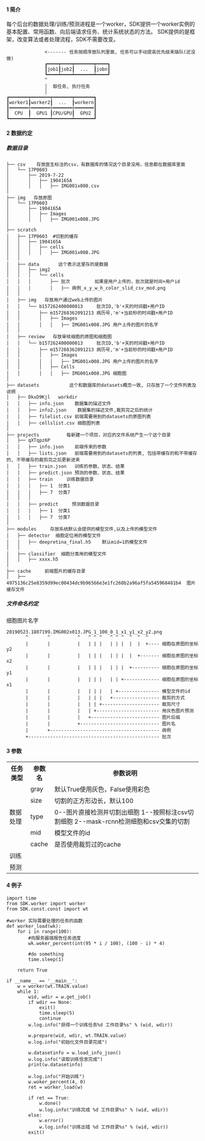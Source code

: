 #### 1 简介
每个后台的数据处理/训练/预测进程是一个worker，SDK提供一个worker实例的基本配置、常用函数、向后端请求任务、统计系统状态的方法。
SDK提供的是框架，改变算法或者处理流程，SDK不需要改变。
```
              <------- 任务按顺序放队列里面, 任务可以手动提高优先级来插队(还没做)
              ┏━━━━┯━━━━┯━━━━━━━┯━━━━┓
              ┃job1┃job2┃  ...  ┃jobn┃
              ┗━━━━┷━━━━┷━━━━━━━┷━━━━┛
              ^
              │  取任务, 执行任务
              │
┏━━━━━━━┯━━━━━━━┯━━━━━━━┯━━━━━━━┓
┃worker1┃worker2┃  ...  ┃workern┃
┃━━━━━━━┼━━━━━━━┼━━━━━━━┼━━━━━━━┃
┃  CPU  ┃  GPU1 ┃CPU/GPU┃  GPU2 ┃
┗━━━━━━━┷━━━━━━━┷━━━━━━━┷━━━━━━━┛

```

#### 2 数据约定
##### 数据目录
```
├── csv    存放医生标注的csv，有数据库的情况这个目录没用，信息都在数据库里面
│   └── 17P0603
│       ├── 2019-7-22
│       │   ├── 1904165A
│       │   │   ├── IMG001x008.csv
│
├── img   存放原图
│   └── 17P0603
│       ├── 1904165A
│       │   ├── Images
│       │   │   ├── IMG001x008.JPG
│
├── scratch
│   ├── 17P0603  #切割的缓存
│   │   ├── 1904165A
│   │   │   ├── cells
│   │   │   │   ├── IMG001x008.JPG
│   │
│   ├── data       这个表示这里存的是数据
│   │   ├── img2
│   │   │   └── cells
│   │   │       ├── 批次         如果是用户上传的，批次就是时间+用户id
│   │   │       │   ├── 病例_x_y_w_h_color_slid_csv_mod.png
│   │
│   ├── img   存放用户通过web上传的图片
│   │   └── b157262400000013     批次ID,'b'+天的时间戳+用户ID
│   │       ├── m157268362091213 病历号,'m'+当前秒的时间戳+用户ID
│   │       │   ├── Images
│   │       │   │   ├── IMG001x008.JPG 用户上传的图片的名字
│   │
│   ├── review   存放审核细胞的原图和细胞图
│   │   └── b157262400000013     批次ID,'b'+天的时间戳+用户ID
│   │       ├── m157268362091213 病历号,'m'+当前秒的时间戳+用户ID
│   │       │   ├── Images
│   │       │   │   ├── IMG001x008.JPG 用户上传的图片的名字
│   │       │   ├── Cells
│   │       │   │   ├── IMG001x008.JPG 细胞图
│
├── datasets           这个和数据库的datasets概念一致, 只存放了一个文件列表及说明
│   ├── DkxD9Kjl   workdir
│   │   ├── info.json    数据集的描述文件
│   │   ├── info2.json    数据集的描述文件,裁剪完之后的统计
│   │   ├── filelist.csv 前端需要用到的datasets的原图列表
│   │   ├── cellslist.csv 细胞图列表
│
├── projects          每新建一个项目，对应的文件系统产生一个这个目录
│   ├── qXTqpz6P
│   │   ├── info.json    前端传来的参数
│   │   ├── lists.json   前端需要用到的datasets的列表, 包括带缓存的和不带缓存的, 不带缓存的裁剪完之后更新进来
│   │   ├── train.json   训练的参数、状态、结果
│   │   ├── predict.json 预测的参数、状态、结果
│   │   ├── train     训练数据目录
│   │   │   ├── 1  分类1
│   │   │   ├── 7  分类7
│   │   │
│   │   ├── predict     预测数据目录
│   │   │   ├── 1  分类1
│   │   │   ├── 7  分类7
│
├── modules     存放系统默认会提供的模型文件,以及上传的模型文件
│   ├── detector  细胞定位用的模型文件
│   │   ├── deepretina_final.h5    默认mid=1的模型文件
│   │
│   ├── classifier  细胞分类用的模型文件
│   │   ├── xxxx.h5
│
├── cache     前端图片的缓存目录
│   ├── 4975136c25e8359d99ec00434dc9b96566e3e1fc260b2a96af5fa545968481b4  图片缓存文件
```

##### 文件命名约定
细胞图片名字
```
20190523.1807199.IMG002x013.JPG_1_100_0_1_x1_y1_x2_y2.png
       ^       ^          ^   ^ ^ ^   ^ ^ ^  ^  ^  ^
       |       |          |   | | |   | | |  |  |  +---- 细胞在原图的坐标y2
       |       |          |   | | |   | | |  |  +------- 细胞在原图的坐标x2
       |       |          |   | | |   | | |  +---------- 细胞在原图的坐标y1
       |       |          |   | | |   | | +------------- 细胞在原图的坐标x1
       |       |          |   | | |   | +--------------- 模型文件的id
       |       |          |   | | |   +----------------- 裁剪的方式
       |       |          |   | | +--------------------- 裁剪尺寸
       |       |          |   | +----------------------- 用灰色图片预测
       |       |          |   +------------------------- 图片后缀
       |       |          +----------------------------- 图片名
       |       +---------------------------------------- 病例
       +------------------------------------------------ 批次
```

#### 3 参数
<table class="tg">
  <tr>
    <th class="tg-0pky">任务类型</th>
    <th class="tg-0pky">参数名</th>
    <th class="tg-0pky">参数说明</th>
  </tr>
  <tr>
    <td class="tg-lboi" rowspan="5">数据处理</td>
    <td class="tg-0pky">gray</td>
    <td class="tg-0pky">默认True使用灰色，False使用彩色</td>
  </tr>
  <tr>
    <td class="tg-0pky">size</td>
    <td class="tg-0pky">切割的正方形边长，默认100</td>
  </tr>
  <tr>
    <td class="tg-0pky">type</td>
    <td class="tg-0pky">0--图片直接检测并切割出细胞 1--按照标注csv切割细胞 2--mask-rcnn检测细胞和csv交集的切割</td>
  </tr>
  <tr>
    <td class="tg-0pky">mid</td>
    <td class="tg-0pky">模型文件的id</td>
  </tr>
  <tr>
    <td class="tg-0lax">cache</td>
    <td class="tg-0lax">是否使用裁剪过的cache</td>
  </tr>
  <tr>
    <td class="tg-0pky">训练</td>
    <td class="tg-0pky"></td>
    <td class="tg-0pky"></td>
  </tr>
  <tr>
    <td class="tg-0pky">预测</td>
    <td class="tg-0pky"></td>
    <td class="tg-0pky"></td>
  </tr>
</table>


#### 4 例子
```
import time
from SDK.worker import worker
from SDK.const.const import wt

#worker 实际需要处理的任务的函数
def worker_load(wk):
    for i in range(100):
        #向服务器端报告任务进度
        wk.woker_percent(int(95 * i / 100), (100 - i) * 4)

        #do something
        time.sleep(1)

    return True

if __name__ == '__main__':
    w = worker(wt.TRAIN.value)
    while 1:
        wid, wdir = w.get_job()
        if wdir == None:
            exit()
            time.sleep(5)
            continue
        w.log.info("获得一个训练任务%d 工作目录%s" % (wid, wdir))

        w.prepare(wid, wdir, wt.TRAIN.value)
        w.log.info("初始化文件目录完成")

        w.datasetinfo = w.load_info_json()
        w.log.info("读取训练信息完成")
        print(w.datasetinfo)

        w.log.info("开始训练")
        w.woker_percent(4, 0)
        ret = worker_load(w)

        if ret == True:
            w.done()
            w.log.info("训练完成 %d 工作目录%s" % (wid, wdir))
        else:
            w.error()
            w.log.info("训练出错 %d 工作目录%s" % (wid, wdir))
        exit()
```
